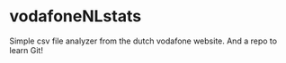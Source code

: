 vodafoneNLstats
===============

Simple csv file analyzer from the dutch vodafone website. And a repo to learn Git!
